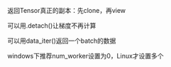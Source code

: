 返回Tensor真正的副本：先clone，再view

可以用.detach()让梯度不再计算

可以用data_iter()返回一个batch的数据

windows下推荐num_worker设置为0，Linux才设置多个